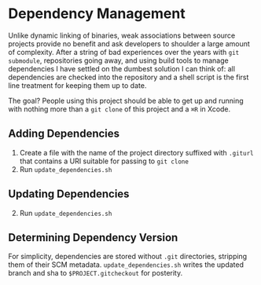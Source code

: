 # Dependency Management

Unlike dynamic linking of binaries, weak associations between source projects provide no benefit and ask developers to shoulder a large amount of complexity. After a string of bad experiences over the years with `git submodule`, repositories going away, and using build tools to manage dependencies I have settled on the dumbest solution I can think of: all dependencies are checked into the repository and a shell script is the first line treatment for keeping them up to date. 

The goal? People using this project should be able to get up and running with nothing more than a `git clone` of this project and a `⌘R` in Xcode.

## Adding Dependencies

1) Create a file with the name of the project directory suffixed with `.giturl` that contains a URI suitable for passing to `git clone`
2) Run `update_dependencies.sh`

## Updating Dependencies

2) Run `update_dependencies.sh`

## Determining Dependency Version

For simplicity, dependencies are stored without `.git` directories, stripping them of their SCM metadata. `update_dependencies.sh` writes the updated branch and sha to `$PROJECT.gitcheckout` for posterity.
